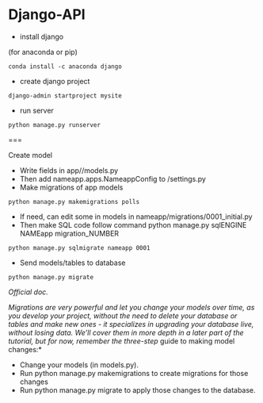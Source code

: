 # Django-API

* install django

(for anaconda or pip)

`conda install -c anaconda django`

* create django project

`django-admin startproject mysite`

* run server

`python manage.py runserver`

===

Create model

* Write fields in app//models.py
* Then add nameapp.apps.NameappConfig to /settings.py
* Make migrations of app models

`python manage.py makemigrations polls`

* If need, can edit some in models in nameapp/migrations/0001_initial.py
* Then make SQL code follow command python manage.py sqlENGINE NAMEapp migration_NUMBER

`python manage.py sqlmigrate nameapp 0001`

* Send models/tables to database

`python manage.py migrate`

*Official doc.*

*Migrations are very powerful and let you change your models over time,*
*as you develop your project, without the need to delete your database or*
*tables and make new ones - it specializes in upgrading your database live,*
*without losing data. We’ll cover them in more depth in a later part*
*of the tutorial, but for now, remember the three-step* 
guide to making model changes:*

* Change your models (in models.py).
* Run python manage.py makemigrations to create migrations for those changes
* Run python manage.py migrate to apply those changes to the database.